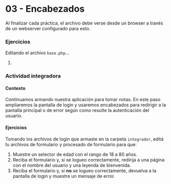 # 03 - Encabezados

Al finalizar cada práctica, el archivo debe verse desde un browser a través de un webserver configurado para esto.

### Ejercicios
Editando el archivo `base.php`...

1.

### Actividad integradora
#### Contexto
Continuamos armando nuestra aplicación para tomar notas. En este paso ampliaremos la pantalla de login y usaremos encabezados para redirigir a la pantalla principal o de error según como resulte la autenticación del usuario.

#### Ejercicios
Tomando los archivos de login que armaste en la carpeta `integrador`, editá tu archivos de formulario y procesado de formulario para que:

1. Muestre un selector de edad con el rango de 18 a 80 años.
2. Reciba el formulario y, si se logueo correctamente, redirija a una página con el nombre del usuario y una leyenda de bienvenida.
3. Reciba el formulario y, si **no** se logueo correctamente, devuelva a la pantalla de login y muestre un mensaje de error.
